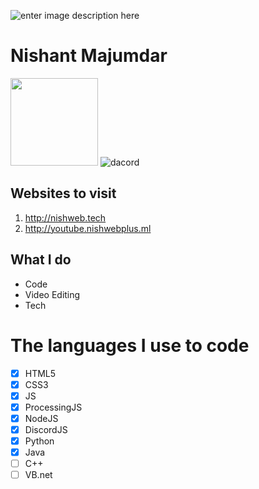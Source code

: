 
![enter image description here](https://media2.giphy.com/media/RV1JqMucOK8uUQ4Tf4/giphy.gif?cid=6c09b952tckzhu80x55dxfgvfhe8jzrv6b3d261353ofdlwt&ep=v1_internal_gif_by_id&rid=giphy.gif&ct=s)
# Nishant Majumdar



<img float="right" height="140em" src="https://github-readme-stats.vercel.app/api?hide_border=true&username=NishantMajumdar&show_icons=true&count_private=true&bg_color=00000000&title_color=7F7F7F&icon_color=7F7F7F&text_color=7F7F7F" />    ![dacord](https://discord.c99.nl/widget/theme-4/992773056277782539.png)     


## Websites to visit

 1. http://nishweb.tech
 2. http://youtube.nishwebplus.ml
 

## What I do

 - Code
 - Video Editing
 - Tech


# The languages I use to code

 - [x] HTML5
 - [x] CSS3
 - [x] JS
 - [x] ProcessingJS
 - [x] NodeJS
 - [x] DiscordJS
 - [x] Python
 - [x] Java
 - [ ] C++
 - [ ] VB.net
